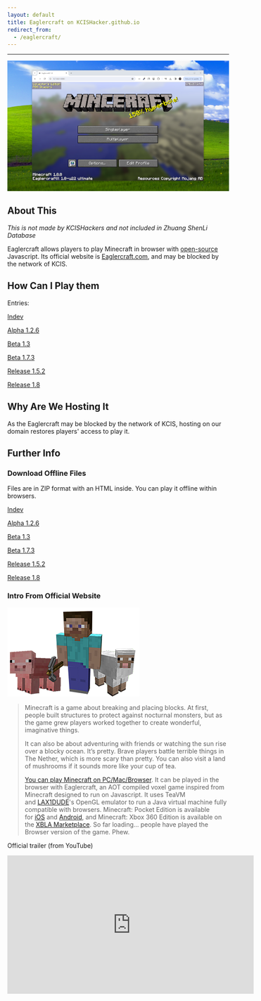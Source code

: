 ```yaml
---
layout: default
title: Eaglercraft on KCISHacker.github.io
redirect_from:
  - /eaglercraft/
---
```


---
![Eaglercraft 1.8 Titlescreen](/assets/img/eagler-1.8-titlescreen.png)

## About This

*This is not made by KCISHackers and not included in Zhuang ShenLi Database*

Eaglercraft allows players to play Minecraft in browser with [open-source](https://en.wikipedia.org/wiki/Open-source_software) Javascript. Its official website is [Eaglercraft.com](https://eaglercraft.com), and may be blocked by the network of KCIS.

## How Can I Play them

Entries:

[Indev](/eaglercraft/Indev.html)

[Alpha 1.2.6](/eaglercraft/Alpha1.2.6.html)

[Beta 1.3](/eaglercraft/Beta1.3)

[Beta 1.7.3](/eaglercraft/Beta1.7.3.html)

[Release 1.5.2](/eaglercraft/1.5.2)

[Release 1.8](/eaglercraft/1.8)

## Why Are We Hosting It

As the Eaglercraft may be blocked by the network of KCIS, hosting on our domain restores players' access to play it.

## Further Info

### Download Offline Files

Files are in ZIP format with an HTML inside. You can play it offline within browsers.

[Indev](/eaglercraft/zip/Indev.zip)

[Alpha 1.2.6](/eaglercraft/zip/Alpha1.2.6.zip)

[Beta 1.3](/eaglercraft/zip/Beta1.3.zip)

[Beta 1.7.3](/eaglercraft/zip/Beta1.7.3.zip)

[Release 1.5.2](/eaglercraft/zip/1.5.2.zip)

[Release 1.8](/eaglercraft/zip/1.8.zip)

### Intro From Official Website

![Steve with pig and sheep](/assets/img/steve.png)

> Minecraft is a game about breaking and placing blocks. At first, people built structures to protect against nocturnal monsters, but as the game grew players worked together to create wonderful, imaginative things.
> 
> It can also be about adventuring with friends or watching the sun rise over a blocky ocean. It’s pretty. Brave players battle terrible things in The Nether, which is more scary than pretty. You can also visit a land of mushrooms if it sounds more like your cup of tea.
> 
> [You can play Minecraft on PC/Mac/Browser](https://eaglercraft.com/p/downloads/). It can be played in the browser with Eaglercraft, an AOT compiled voxel game inspired from Minecraft designed to run on Javascript. It uses TeaVM and [LAX1DUDE](https://github.com/lax1dude)'s OpenGL emulator to run a Java virtual machine fully compatible with browsers. Minecraft: Pocket Edition is available for [iOS](https://apps.apple.com/us/app/minecraft/id479516143/) and [Android](https://play.google.com/store/apps/details?id=com.mojang.minecraftpe&hl=ru_RU&gl=RU), and Minecraft: Xbox 360 Edition is available on the [XBLA Marketplace](https://marketplace.xbox.com/en-GB/Product/Minecraft-Xbox-360-Edition/66acd000-77fe-1000-9115-d802584111f7). So far loading... people have played the Browser version of the game. Phew.

Official trailer (from YouTube)

<iframe width="560" height="315" src="https://www.youtube.com/embed/MmB9b5njVbA?si=uOUvBnc_ck9heYzm" title="YouTube video player" frameborder="0" allow="accelerometer; autoplay; clipboard-write; encrypted-media; gyroscope; picture-in-picture; web-share" referrerpolicy="strict-origin-when-cross-origin" allowfullscreen></iframe>